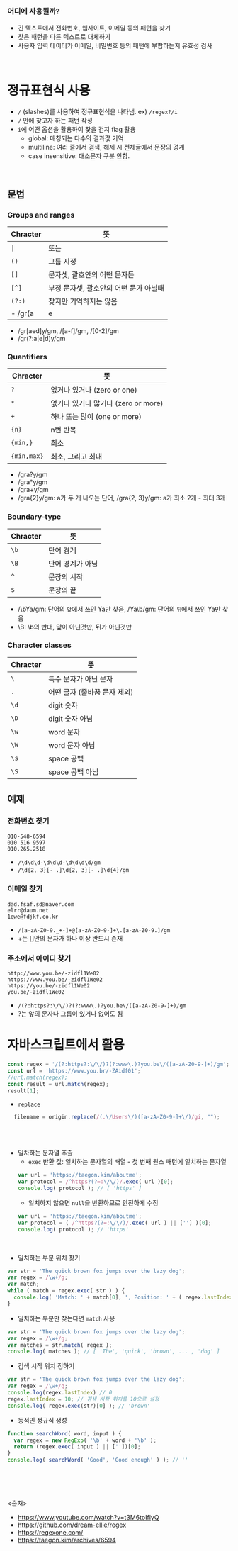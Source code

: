### 어디에 사용될까?
- 긴 텍스트에서 전화번호, 웹사이트, 이메일 등의 패턴을 찾기
- 찾은 패턴을 다른 텍스트로 대체하기
- 사용자 입력 데이터가 이메일, 비밀번호 등의 패턴에 부합하는지 유효성 검사

<br>

# 정규표현식 사용
- `/` (slashes)를 사용하여 정규표현식을 나타냄.  ex) ` /regex?/i `
- `/` 안에 찾고자 하는 패턴 작성
- `i`에 어떤 옵션을 활용하여 찾을 건지 flag 활용
  - global: 매칭되는 다수의 결과값 기억
  - multiline: 여러 줄에서 검색, 해제 시 전체글에서 문장의 경계 
  - case insensitive: 대소문자 구분 안함.
<br/>

## 문법

### Groups and ranges

| Chracter | 뜻                                     |
| -------- | -------------------------------------- |
| `\|`     | 또는                                   |
| `()`     | 그룹 지정                              | 
| `[]`     | 문자셋, 괄호안의 어떤 문자든           |
| `[^]`    | 부정 문자셋, 괄호안의 어떤 문가 아닐때 |
| `(?:)`   | 찾지만 기억하지는 않음                 | 
- /gr(a|e|d)y/gm
- /gr[aed]y/gm,   /[a-f]/gm,  /[0-2]/gm
- /gr(?:a|e|d)y/gm

### Quantifiers

| Chracter    | 뜻                                  |
| ----------- | ----------------------------------- |
| `?`         | 없거나 있거나 (zero or one)         |
| `*`         | 없거나 있거나 많거나 (zero or more) |
| `+`         | 하나 또는 많이 (one or more)        |
| `{n}`       | n번 반복                            |
| `{min,}`    | 최소                                |
| `{min,max}` | 최소, 그리고 최대                   |
- /gra?y/gm
- /gra*y/gm
- /gra+y/gm
- /gra{2}y/gm: a가 두 개 나오는 단어, /gra{2, 3}y/gm: a가 최소 2개 - 최대 3개

### Boundary-type

| Chracter | 뜻               |
| -------- | ---------------- |
| `\b`     | 단어 경계        |
| `\B`     | 단어 경계가 아님 |
| `^`      | 문장의 시작      |
| `$`      | 문장의 끝        |
- /\bYa/gm: 단어의 `앞`에서 쓰인 Ya만 찾음, /Ya\b/gm: 단어의 `뒤`에서 쓰인 Ya만 찾음
- \B: \b의 반대, 앞이 아닌것만, 뒤가 아닌것만

### Character classes

| Chracter | 뜻                           |
| -------- | ---------------------------- |
| `\`      | 특수 문자가 아닌 문자        |
| `.`      | 어떤 글자 (줄바꿈 문자 제외) |
| `\d`     | digit 숫자                   |
| `\D`     | digit 숫자 아님              |
| `\w`     | word 문자                    |
| `\W`     | word 문자 아님               |
| `\s`     | space 공백                   |
| `\S`     | space 공백 아님              |


## 예졔
### 전화번호 찾기
```
010-548-6594
010 516 9597
010.265.2518
```
- `/\d\d\d-\d\d\d-\d\d\d\d/gm`
- `/\d{2, 3}[- .]\d{2, 3}[- .]\d{4}/gm`


### 이메일 찾기
```
dad.fsaf.sd@naver.com
elrr@daum.net
1qwe@fdjkf.co.kr
```
- `/[a-zA-Z0-9._+-]+@[a-zA-Z0-9-]+\.[a-zA-Z0-9.]/gm`
- +는 []안의 문자가 하나 이상 반드시 존재

### 주소에서 아이디 찾기
```
http://www.you.be/-zidfl1We02
https://www.you.be/-zidfl1We02
https://you.be/-zidfl1We02
you.be/-zidfl1We02
```
- `/(?:https?:\/\/)?(?:www\.)?you.be\/([a-zA-Z0-9-]+)/gm`
- ?는 앞의 문자나 그룹이 있거나 없어도 됨

# 자바스크립트에서 활용
```javascript
const regex = '/(?:https?:\/\/)?(?:www\.)?you.be\/([a-zA-Z0-9-]+)/gm';
const url = 'https://www.you.br/-ZAidf01';
//url.match(regex);
const result = url.match(regex);
result[1];
```

- `replace`
```js
  filename = origin.replace(/(.\/Users\/)([a-zA-Z0-9-]+\/)/gi, "");  
```
<br><br>

- 일차하는 문자열 추출
  - `exec` 반환 값: 일치하는 문자열의 배열 - 첫 번째 원소 패턴에 일치하는 문자열
  ```js
  var url = 'https://taegon.kim/aboutme';
  var protocol = /^https?(?=:\/\/)/.exec( url )[0];
  console.log( protocol ); // [ 'https' ]
  ```
  - 일치하지 않으면 `null`을 반환하므로 안전하게 수정
  ```js
  var url = 'https://taegon.kim/aboutme';
  var protocol = ( /^https?(?=:\/\/)/.exec( url ) || [''] )[0];
  console.log( protocol ); // 'https'
  ```
<br>

- 일치하는 부분 위치 찾기
```js
var str = 'The quick brown fox jumps over the lazy dog';
var regex = /\w+/g;
var match;
while ( match = regex.exec( str ) ) {
  console.log( 'Match: ' + match[0], ', Position: ' + ( regex.lastIndex - match[0].length ) );
}
```
  - 일치하는 부분만 찾는다면 `match` 사용
  ```js
  var str = 'The quick brown fox jumps over the lazy dog';
  var regex = /\w+/g;
  var matches = str.match( regex );
  console.log( matches ); // [ 'The', 'quick', 'brown', ... , 'dog' ]
  ```

- 검색 시작 위치 정하기
```js
var str = 'The quick brown fox jumps over the lazy dog';
var regex = /\w+/g;
console.log(regex.lastIndex) // 0
regex.lastIndex = 10; // 검색 시작 위치를 10으로 설정
console.log( regex.exec(str)[0] ); // 'brown'
```


- 동적인 정규식 생성
```js
function searchWord( word, input ) {
  var regex = new RegExp( '\b' + word + '\b' );
  return (regex.exec( input ) || [''])[0];
}
console.log( searchWord( 'Good', 'Good enough' ) ); // ''
```

<br><br><br>

<출처>
- https://www.youtube.com/watch?v=t3M6toIflyQ
- https://github.com/dream-ellie/regex
- https://regexone.com/
- https://taegon.kim/archives/6594
